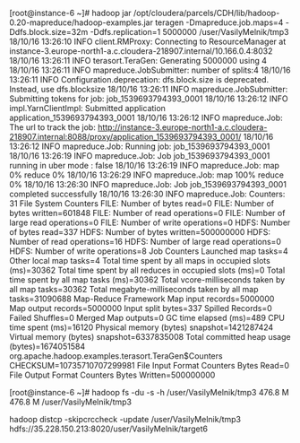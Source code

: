 [root@instance-6 ~]# hadoop jar /opt/cloudera/parcels/CDH/lib/hadoop-0.20-mapreduce/hadoop-examples.jar teragen -Dmapreduce.job.maps=4 -Ddfs.block.size=32m -Ddfs.replication=1 5000000 /user/VasilyMelnik/tmp3
18/10/16 13:26:10 INFO client.RMProxy: Connecting to ResourceManager at instance-3.europe-north1-a.c.cloudera-218907.internal/10.166.0.4:8032
18/10/16 13:26:11 INFO terasort.TeraGen: Generating 5000000 using 4
18/10/16 13:26:11 INFO mapreduce.JobSubmitter: number of splits:4
18/10/16 13:26:11 INFO Configuration.deprecation: dfs.block.size is deprecated. Instead, use dfs.blocksize
18/10/16 13:26:11 INFO mapreduce.JobSubmitter: Submitting tokens for job: job_1539693794393_0001
18/10/16 13:26:12 INFO impl.YarnClientImpl: Submitted application application_1539693794393_0001
18/10/16 13:26:12 INFO mapreduce.Job: The url to track the job: http://instance-3.europe-north1-a.c.cloudera-218907.internal:8088/proxy/application_1539693794393_0001/
18/10/16 13:26:12 INFO mapreduce.Job: Running job: job_1539693794393_0001
18/10/16 13:26:19 INFO mapreduce.Job: Job job_1539693794393_0001 running in uber mode : false
18/10/16 13:26:19 INFO mapreduce.Job:  map 0% reduce 0%
18/10/16 13:26:29 INFO mapreduce.Job:  map 100% reduce 0%
18/10/16 13:26:30 INFO mapreduce.Job: Job job_1539693794393_0001 completed successfully
18/10/16 13:26:30 INFO mapreduce.Job: Counters: 31
        File System Counters
                FILE: Number of bytes read=0
                FILE: Number of bytes written=601848
                FILE: Number of read operations=0
                FILE: Number of large read operations=0
                FILE: Number of write operations=0
                HDFS: Number of bytes read=337
                HDFS: Number of bytes written=500000000
                HDFS: Number of read operations=16
                HDFS: Number of large read operations=0
                HDFS: Number of write operations=8
        Job Counters
                Launched map tasks=4
                Other local map tasks=4
                Total time spent by all maps in occupied slots (ms)=30362
                Total time spent by all reduces in occupied slots (ms)=0
                Total time spent by all map tasks (ms)=30362
                Total vcore-milliseconds taken by all map tasks=30362
                Total megabyte-milliseconds taken by all map tasks=31090688
        Map-Reduce Framework
                Map input records=5000000
                Map output records=5000000
                Input split bytes=337
                Spilled Records=0
                Failed Shuffles=0
                Merged Map outputs=0
                GC time elapsed (ms)=489
                CPU time spent (ms)=16120
                Physical memory (bytes) snapshot=1421287424
                Virtual memory (bytes) snapshot=6337835008
                Total committed heap usage (bytes)=1674051584
        org.apache.hadoop.examples.terasort.TeraGen$Counters
                CHECKSUM=10735710707299981
        File Input Format Counters
                Bytes Read=0
        File Output Format Counters
                Bytes Written=500000000

[root@instance-6 ~]# hadoop fs -du -s -h /user/VasilyMelnik/tmp3
476.8 M  476.8 M  /user/VasilyMelnik/tmp3

hadoop distcp -skipcrccheck -update /user/VasilyMelnik/tmp3 hdfs://35.228.150.213:8020/user/VasilyMelnik/target6
